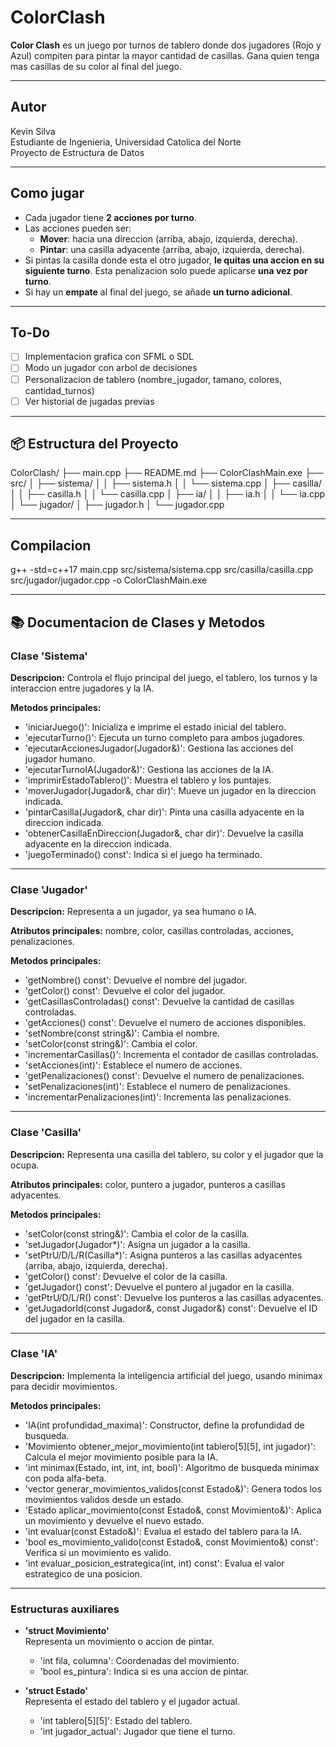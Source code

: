 # ColorClash

**Color Clash** es un juego por turnos de tablero donde dos jugadores (Rojo y Azul) compiten para pintar la mayor cantidad de casillas. Gana quien tenga mas casillas de su color al final del juego. 

---

## Autor

Kevin Silva  
Estudiante de Ingenieria, Universidad Catolica del Norte  
Proyecto de Estructura de Datos

---

## Como jugar

- Cada jugador tiene **2 acciones por turno**.
- Las acciones pueden ser:
  - **Mover**: hacia una direccion (arriba, abajo, izquierda, derecha).
  - **Pintar**: una casilla adyacente (arriba, abajo, izquierda, derecha).
- Si pintas la casilla donde esta el otro jugador, **le quitas una accion en su siguiente turno**. Esta penalizacion solo puede aplicarse **una vez por turno**.
- Si hay un **empate** al final del juego, se añade **un turno adicional**.

---

## To-Do

- [ ] Implementacion grafica con SFML o SDL
- [ ] Modo un jugador con arbol de decisiones
- [ ] Personalizacion de tablero (nombre_jugador, tamano, colores, cantidad_turnos)
- [ ] Ver historial de jugadas previas

---

## 📦 Estructura del Proyecto

ColorClash/
├── main.cpp
├── README.md
├── ColorClashMain.exe
├── src/
│   ├── sistema/
│   │   ├── sistema.h
│   │   └── sistema.cpp
│   ├── casilla/
│   │   ├── casilla.h
│   │   └── casilla.cpp
│   ├── ia/
│   │   ├── ia.h
│   │   └── ia.cpp
│   └── jugador/
│       ├── jugador.h
│       └── jugador.cpp

---

## Compilacion

g++ -std=c++17 main.cpp src/sistema/sistema.cpp src/casilla/casilla.cpp src/jugador/jugador.cpp -o ColorClashMain.exe

---

## 📚 Documentacion de Clases y Metodos

### Clase 'Sistema'
**Descripcion:** Controla el flujo principal del juego, el tablero, los turnos y la interaccion entre jugadores y la IA.

**Metodos principales:**
- 'iniciarJuego()': Inicializa e imprime el estado inicial del tablero.
- 'ejecutarTurno()': Ejecuta un turno completo para ambos jugadores.
- 'ejecutarAccionesJugador(Jugador&)': Gestiona las acciones del jugador humano.
- 'ejecutarTurnoIA(Jugador&)': Gestiona las acciones de la IA.
- 'imprimirEstadoTablero()': Muestra el tablero y los puntajes.
- 'moverJugador(Jugador&, char dir)': Mueve un jugador en la direccion indicada.
- 'pintarCasilla(Jugador&, char dir)': Pinta una casilla adyacente en la direccion indicada.
- 'obtenerCasillaEnDireccion(Jugador&, char dir)': Devuelve la casilla adyacente en la direccion indicada.
- 'juegoTerminado() const': Indica si el juego ha terminado.

---

### Clase 'Jugador'
**Descripcion:** Representa a un jugador, ya sea humano o IA.

**Atributos principales:** nombre, color, casillas controladas, acciones, penalizaciones.

**Metodos principales:**
- 'getNombre() const': Devuelve el nombre del jugador.
- 'getColor() const': Devuelve el color del jugador.
- 'getCasillasControladas() const': Devuelve la cantidad de casillas controladas.
- 'getAcciones() const': Devuelve el numero de acciones disponibles.
- 'setNombre(const string&)': Cambia el nombre.
- 'setColor(const string&)': Cambia el color.
- 'incrementarCasillas()': Incrementa el contador de casillas controladas.
- 'setAcciones(int)': Establece el numero de acciones.
- 'getPenalizaciones() const': Devuelve el numero de penalizaciones.
- 'setPenalizaciones(int)': Establece el numero de penalizaciones.
- 'incrementarPenalizaciones(int)': Incrementa las penalizaciones.

---

### Clase 'Casilla'
**Descripcion:** Representa una casilla del tablero, su color y el jugador que la ocupa.

**Atributos principales:** color, puntero a jugador, punteros a casillas adyacentes.

**Metodos principales:**
- 'setColor(const string&)': Cambia el color de la casilla.
- 'setJugador(Jugador*)': Asigna un jugador a la casilla.
- 'setPtrU/D/L/R(Casilla*)': Asigna punteros a las casillas adyacentes (arriba, abajo, izquierda, derecha).
- 'getColor() const': Devuelve el color de la casilla.
- 'getJugador() const': Devuelve el puntero al jugador en la casilla.
- 'getPtrU/D/L/R() const': Devuelve los punteros a las casillas adyacentes.
- 'getJugadorId(const Jugador&, const Jugador&) const': Devuelve el ID del jugador en la casilla.

---

### Clase 'IA'
**Descripcion:** Implementa la inteligencia artificial del juego, usando minimax para decidir movimientos.

**Metodos principales:**
- 'IA(int profundidad_maxima)': Constructor, define la profundidad de busqueda.
- 'Movimiento obtener_mejor_movimiento(int tablero[5][5], int jugador)': Calcula el mejor movimiento posible para la IA.
- 'int minimax(Estado, int, int, int, bool)': Algoritmo de busqueda minimax con poda alfa-beta.
- 'vector<Movimiento> generar_movimientos_validos(const Estado&)': Genera todos los movimientos validos desde un estado.
- 'Estado aplicar_movimiento(const Estado&, const Movimiento&)': Aplica un movimiento y devuelve el nuevo estado.
- 'int evaluar(const Estado&)': Evalua el estado del tablero para la IA.
- 'bool es_movimiento_valido(const Estado&, const Movimiento&) const': Verifica si un movimiento es valido.
- 'int evaluar_posicion_estrategica(int, int) const': Evalua el valor estrategico de una posicion.

---

### Estructuras auxiliares

- **'struct Movimiento'**  
  Representa un movimiento o accion de pintar.  
  - 'int fila, columna': Coordenadas del movimiento.
  - 'bool es_pintura': Indica si es una accion de pintar.

- **'struct Estado'**  
  Representa el estado del tablero y el jugador actual.  
  - 'int tablero[5][5]': Estado del tablero.
  - 'int jugador_actual': Jugador que tiene el turno.